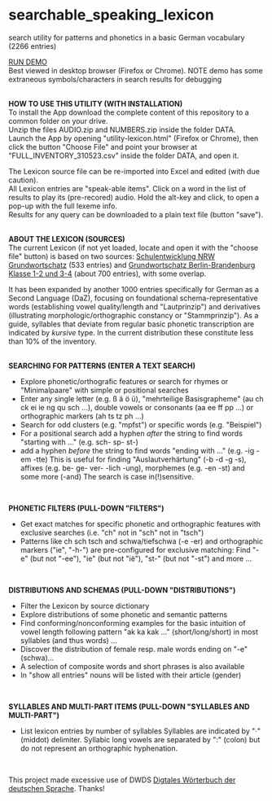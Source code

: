 # searchable_speaking_lexicon
search utility for patterns and phonetics in a basic German vocabulary (2266 entries)


[RUN DEMO](https://www.jenskreitmeyer.de/alpha/lexicon/utility_lexicon.html)<br>
Best viewed in desktop browser (Firefox or Chrome).
NOTE demo has some extraneous symbols/characters in search results for debugging<br>
<br>

**HOW TO USE THIS UTILITY (WITH INSTALLATION)**<br>
To install the App download the complete content of this repository to a common folder on your drive.<br>
Unzip the files AUDIO.zip and NUMBERS.zip inside the folder DATA.<br>
Launch the App by opening "utility-lexicon.html" (Firefox or Chrome), then click the button "Choose File" and point your browser at "FULL_INVENTORY_310523.csv" inside the folder DATA, and open it.<br>

The Lexicon source file can be re-imported into Excel and edited (with due caution).<br>
All Lexicon entries are "speak-able items". Click on a word in the list of results to play its (pre-recored) audio. Hold the alt-key and click, to open a pop-up with the full lexeme info.<br>
Results for any query can be downloaded to a plain text file (button "save").<br>
<br>

**ABOUT THE LEXICON (SOURCES)**<br>
The current Lexicon (if not yet loaded, locate and open it with the "choose file" button) is based on two sources:
[Schulentwicklung NRW Grundwortschatz](https://www.schulentwicklung.nrw.de/cms/grundwortschatz-nrw/grundwortschatz/wortfilter/index.html) (533 entries)
and [Grundwortschatz Berlin-Brandenburg Klasse 1-2 und 3-4](https://bildungsserver.berlin-brandenburg.de/deutsch-grundschule) (about 700 entries), with some overlap.<br>

It has been expanded by another 1000 entries specifically for German as a Second Language (DaZ), focusing on foundational schema-representative words (establishing vowel quality/length and "Lautprinzip") and derivatives (illustrating morphologic/orthographic constancy or "Stammprinzip"). 
As a guide, syllables that deviate from regular basic phonetic transcription are indicated by *kursive* type. In the current distribution these constitute less than 10% of the inventory.<br>
<br>

**SEARCHING FOR PATTERNS (ENTER A TEXT SEARCH)**<br>
- Explore phonetic/orthografic features or search for rhymes or "Minimalpaare" with simple or positional searches
- Enter any single letter (e.g. ß ä ö ü), "mehr­teilige Basis­grapheme" (au ch ck ei ie ng qu sch ...), double vowels or consonants (aa ee ff pp ...) or orthographic markers (ah ts tz ph ...)
- Search for odd clusters (e.g. "mpfst") or specific words (e.g. "Beispiel")
- For a positional search add a hyphen *after* the string to find words "starting with ..." (e.g. sch- sp- st-)
- add a hyphen *before* the string to find words "ending with ..." (e.g. -ig -em -tte)
This is useful for finding "Auslautverhärtung" (-b -d -g -s), affixes (e.g. be- ge- ver- -lich -ung), morphemes (e.g. -en -st) and some more (-and)
The search is case in(!)sensitive.<br>
<br>

**PHONETIC FILTERS (PULL-DOWN "FILTERS")**<br>
- Get exact matches for specific phonetic and orthographic features with exclusive searches (i.e. "ch" not in "sch" not in "tsch")
- Patterns like ch sch tsch and schwa/tiefschwa (-e -er) and orthographic markers ("ie", "-h-") are pre-configured for exclusive matching: Find "-e" (but not "-ee"), "ie" (but not "ië"), "st-" (but not "-st") and more ...<br>
<br>

**DISTRIBUTIONS AND SCHEMAS (PULL-DOWN "DISTRIBUTIONS")**<br>
- Filter the Lexicon by source dictionary
- Explore distributions of some phonetic and semantic patterns
- Find conforming/nonconforming examples for the basic intuition of vowel length following pattern "ak ka kak ..." (short/long/short) in most syllables (and thus words) ...
- Discover the distribution of female resp. male words ending on "-e" (schwa)...
- A selection of composite words and short phrases is also available
- In "show all entries" nouns will be listed with their article (gender)<br>
<br>

**SYLLABLES AND MULTI-PART ITEMS (PULL-DOWN "SYLLABLES AND MULTI-PART")**<br>
- List lexicon entries by number of syllables
Syllables are indicated by "·" (middot) delimiter. Syllabic long vowels are separated by ":" (colon) but do not represent an orthographic hyphenation.<br>
<br>

This project made excessive use of DWDS [Digtales Wörterbuch der deutschen Sprache](https://www.dwds.de/). Thanks!
